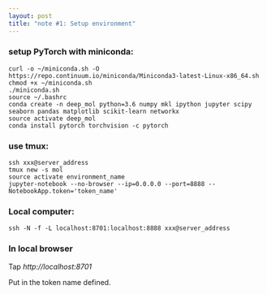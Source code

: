 ```yaml
---
layout: post
title: "note #1: Setup environment"
---
```


### setup PyTorch with miniconda:
```terminal
curl -o ~/miniconda.sh -O  https://repo.continuum.io/miniconda/Miniconda3-latest-Linux-x86_64.sh
chmod +x ~/miniconda.sh
./miniconda.sh
source ~/.bashrc
conda create -n deep_mol python=3.6 numpy mkl ipython jupyter scipy seaborn pandas matplotlib scikit-learn networkx
source activate deep_mol
conda install pytorch torchvision -c pytorch
```

### use tmux:
```terminal
ssh xxx@server_address
tmux new -s mol
source activate environment_name
jupyter-notebook --no-browser --ip=0.0.0.0 --port=8888 --NotebookApp.token='token_name'
```

### Local computer:
```terminal
ssh -N -f -L localhost:8701:localhost:8888 xxx@server_address
```

### In local browser
Tap *http://localhost:8701*

Put in the token name defined.


